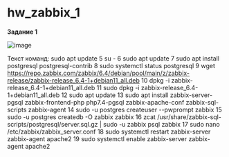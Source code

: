 # hw_zabbix_1

**Задание 1**

![image](https://user-images.githubusercontent.com/125235217/236620837-2245b7e6-0ceb-4804-abaf-9d67a59ab22b.png)


Текст команд:
sudo apt update
    5  su -
    6  sudo apt update
    7  sudo apt install postgresql postgresql-contrib
    8  sudo systemctl status postgresql
    9  wget https://repo.zabbix.com/zabbix/6.4/debian/pool/main/z/zabbix-release/zabbix-release_6.4-1+debian11_all.deb
   10  dpkg -i zabbix-release_6.4-1+debian11_all.deb
   11  sudo dpkg -i zabbix-release_6.4-1+debian11_all.deb
   12  sudo apt update
   13  sudo apt install zabbix-server-pgsql zabbix-frontend-php php7.4-pgsql zabbix-apache-conf zabbix-sql-scripts zabbix-agent
   14  sudo -u postgres createuser --pwprompt zabbix
   15  sudo -u postgres createdb -O zabbix zabbix
   16  zcat /usr/share/zabbix-sql-scripts/postgresql/server.sql.gz | sudo -u zabbix psql zabbix
   17  sudo nano /etc/zabbix/zabbix_server.conf
   18  sudo systemctl restart zabbix-server zabbix-agent apache2
   19  sudo systemctl enable zabbix-server zabbix-agent apache2
